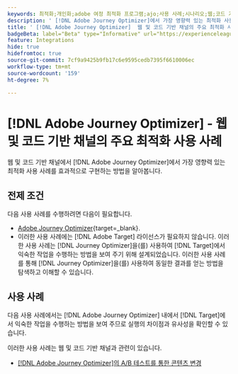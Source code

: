 ```yaml
---
keywords: 최적화;개인화;adobe 여정 최적화 프로그램;ajo;사용 사례;시나리오;웹;코드 기반
description: ' [!DNL Adobe Journey Optimizer]에서 가장 영향력 있는 최적화 사용 사례를 효과적으로 구현하는 방법을 알아봅니다.'
title: ' [!DNL Adobe Journey Optimizer]  웹 및 코드 기반 채널의 주요 최적화 사용 사례'
badgeBeta: label="Beta" type="Informative" url="https://experienceleague.adobe.com/docs/target/using/introduction/intro.html#beta newtab=true" tooltip=" [!DNL Adobe Target]의 Beta 기능"
feature: Integrations
hide: true
hidefromtoc: true
source-git-commit: 7cf9a9425b9fb17c6e9595cedb7395f6610006ec
workflow-type: tm+mt
source-wordcount: '159'
ht-degree: 7%

---
```


# [!DNL Adobe Journey Optimizer] - 웹 및 코드 기반 채널의 주요 최적화 사용 사례

웹 및 코드 기반 채널에서 [!DNL Adobe Journey Optimizer]에서 가장 영향력 있는 최적화 사용 사례를 효과적으로 구현하는 방법을 알아봅니다.

## 전제 조건

다음 사용 사례를 수행하려면 다음이 필요합니다.

* [Adobe Journey Optimizer](https://experienceleague.adobe.com/en/docs/journey-optimizer/using/get-started/get-started){target=_blank}.
* 이러한 사용 사례에는 [!DNL Adobe Target] 라이선스가 필요하지 않습니다. 이러한 사용 사례는 [!DNL Journey Optimizer]을(를) 사용하여 [!DNL Target]에서 익숙한 작업을 수행하는 방법을 보여 주기 위해 설계되었습니다. 이러한 사용 사례를 통해 [!DNL Journey Optimizer]을(를) 사용하여 동일한 결과를 얻는 방법을 탐색하고 이해할 수 있습니다.

## 사용 사례

다음 사용 사례에서는 [!DNL Adobe Journey Optimizer] 내에서 [!DNL Target]에서 익숙한 작업을 수행하는 방법을 보여 주므로 실행의 차이점과 유사성을 확인할 수 있습니다.

이러한 사용 사례는 웹 및 코드 기반 채널과 관련이 있습니다.

* [ [!DNL Adobe Journey Optimizer]의 A/B 테스트를 통한 콘텐츠 변경](/help/main/c-integrating-target-with-mac/ajo/content-change-using-ajo.md)